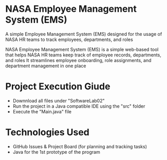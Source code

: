 # NASA Employee Management System (EMS)
A simple Employee Management System (EMS) designed for the usage of NASA HR teams to track employees, departments, and roles


NASA Employee Management System (EMS) is a simple web-based tool that helps NASA HR teams keep track of employee records, departments, and roles
It streamlines employee onboarding, role assignments, and department management in one place

# Project Execution Giude
- Downnload all files under "SoftwareLab02"
- Run the project in a Java compatible IDE using the "src" folder
- Execute the "Main.java" file

# Technologies Used
- GitHub Issues & Project Board (for planning and tracking tasks)
- Java for the 1st prototype of the program

